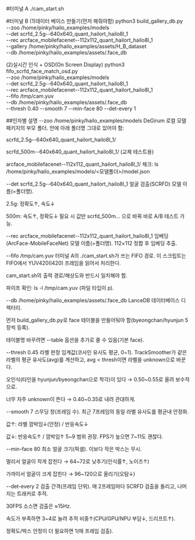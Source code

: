 #터미널 A
./cam_start.sh

#터미널 B
(1)데이터 베이스 만들기(먼저 해줘야함)
python3 build_gallery_db.py \
  --zoo /home/pinky/hailo_examples/models \
  --det scrfd_2.5g--640x640_quant_hailort_hailo8l_1 \
  --rec arcface_mobilefacenet--112x112_quant_hailort_hailo8l_1 \
  --gallery /home/pinky/hailo_examples/assets/H_B_dataset \
  --db /home/pinky/hailo_examples/assets/.face_db

(2)실시간 인식 + OSD(On Screen Display)
python3 fifo_scrfd_face_match_osd.py \
  --zoo /home/pinky/hailo_examples/models \
  --det scrfd_2.5g--640x640_quant_hailort_hailo8l_1 \
  --rec arcface_mobilefacenet--112x112_quant_hailort_hailo8l_1 \
  --fifo /tmp/cam.yuv \
  --db /home/pinky/hailo_examples/assets/.face_db \
  --thresh 0.40 --smooth 7 --min-face 80 --det-every 1
  
##인자별 설명
--zoo /home/pinky/hailo_examples/models
DeGirum 로컬 모델 패키지의 부모 폴더.
안에 아래 폴더명 그대로 있어야 함:

scrfd_2.5g--640x640_quant_hailort_hailo8l_1/

scrfd_500m--640x640_quant_hailort_hailo8l_1/ (교체 테스트용)

arcface_mobilefacenet--112x112_quant_hailort_hailo8l_1/
체크: ls /home/pinky/hailo_examples/models/<모델폴더>/model.json

--det scrfd_2.5g--640x640_quant_hailort_hailo8l_1
얼굴 검출(SCRFD) 모델 이름(=폴더명).

2.5g: 정확도↑, 속도↓

500m: 속도↑, 정확도↓
필요 시 값만 scrfd_500m... 으로 바꿔 바로 A/B 테스트 가능.

--rec arcface_mobilefacenet--112x112_quant_hailort_hailo8l_1
임베딩(ArcFace-MobileFaceNet) 모델 이름(=폴더명). 112×112 정합 후 임베딩 추출.

--fifo /tmp/cam.yuv
터미널 A의 ./cam_start.sh가 쓰는 FIFO 경로.
이 스크립트는 FIFO에서 YUV420(I420) 프레임을 읽어서 처리한다.

cam_start.sh의 출력 경로/해상도와 반드시 일치해야 함.

파이프 확인: ls -l /tmp/cam.yuv (파일 타입이 p).

--db /home/pinky/hailo_examples/assets/.face_db
LanceDB 데이터베이스 디렉터리.

먼저 build_gallery_db.py로 face 테이블을 만들어둬야 함(byeongchan/hyunjun 5장씩 등록).

테이블명 바꾸려면 --table 옵션을 추가로 줄 수 있음(기본 face).

--thresh 0.45
라벨 판정 임계값(코사인 유사도 평균, 0~1).
TrackSmoother가 같은 라벨의 평균 유사도(avg)를 계산하고, avg < thresh이면 라벨을 unknown으로 바꾼다.

오인식(타인을 hyunjun/byeongchan으로 착각)이 있다 → 0.50~0.55로 올려 보수적으로.

너무 자주 unknown이 뜬다 → 0.40~0.35로 내려 관대하게.

--smooth 7
스무딩 창(프레임 수). 최근 7프레임의 동일 라벨 유사도를 평균내 안정화.

값↑: 라벨 깜박임↓(안정) / 반응속도↓

값↓: 반응속도↑ / 깜박임↑
5~9 범위 권장. FPS가 높으면 7~11도 괜찮다.

--min-face 80
최소 얼굴 크기(픽셀). 이보다 작은 박스는 무시.

멀리서 얼굴이 작게 잡힌다 → 64~72로 낮추기(인식률↑, 노이즈↑)

가까이서 얼굴이 크게 잡힌다 → 96~120으로 올리기(오탐↓)

--det-every 2
검출 간격(프레임 단위). 매 2프레임마다 SCRFD 검출을 돌리고, 나머지는 트래커로 추적.

30FPS 소스면 검출은 ≈15Hz.

속도가 부족하면 3~4로 늘려 추적 비중↑(CPU/GPU/NPU 부담↓, 드리프트↑).

정확도/박스 안정이 더 필요하면 1(매 프레임 검출).